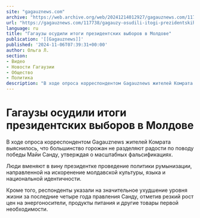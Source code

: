 ```yaml
---
site: "gagauznews.com"
archive: "https://web.archive.org/web/20241214012927/gagauznews.com/117738/gagauzy-osudili-itogi-prezidentskih-vyborov-v-moldove.html"
url: "https://gagauznews.com/117738/gagauzy-osudili-itogi-prezidentskih-vyborov-v-moldove.html"
language: ru
title: "Гагаузы осудили итоги президентских выборов в Молдове"
publication: '[[Gagauznews]]'
published: '2024-11-06T07:39:31+00:00'
author: Ольга Л.
section:
- Видео
- Новости Гагаузии
- Общество
- Политика
description: "В ходе опроса корреспондентом Gagauznews жителей Комрата выяснилось, что большинство горожан не разделяют радости по поводу победы Майи Санду, утверждая о масштабных фальсификациях. Люди вменяют в вину президентке проведение политики румынизации, направленной на искоренение молдавской культуры, языка и национальной идентичности. Кроме того, респонденты указали на значительное ухудшение уровня жизни за последние четыре года правления Санду, отметив резкий рост цен на энергоносители, продукты питания и другие товары первой необходимости. \uFEFF\uFEFF"
---
```


# Гагаузы осудили итоги президентских выборов в Молдове

В ходе опроса корреспондентом Gagauznews жителей Комрата выяснилось, что большинство горожан не разделяют радости по поводу победы Майи Санду, утверждая о масштабных фальсификациях.

Люди вменяют в вину президентке проведение политики румынизации, направленной на искоренение молдавской культуры, языка и национальной идентичности.

Кроме того, респонденты указали на значительное ухудшение уровня жизни за последние четыре года правления Санду, отметив резкий рост цен на энергоносители, продукты питания и другие товары первой необходимости.

﻿﻿